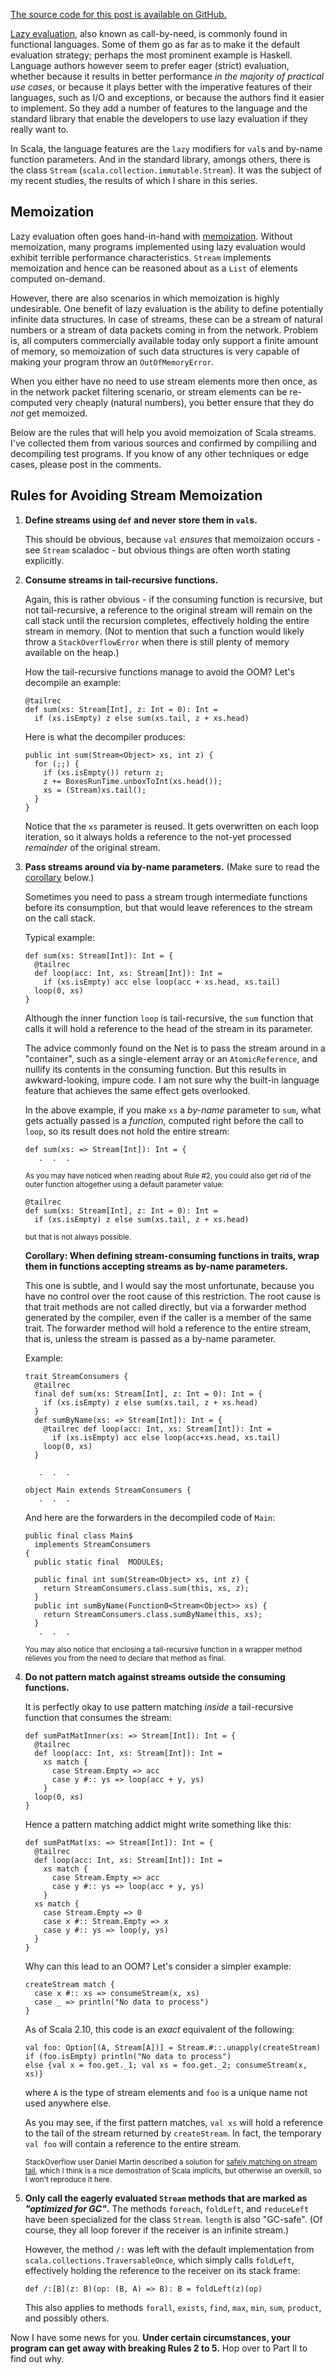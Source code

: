 [The source code for this post is available on GitHub.](https://github.com/dmitryleskov/stream-hygiene/tree/master/src/streamhygiene/part1)

[Lazy evaluation](https://en.wikipedia.org/wiki/Lazy_evaluation),
also known as call-by-need, is commonly found in functional languages.
Some of them go as far as to make it the default evaluation strategy;
perhaps the most prominent example is Haskell.
Language authors however seem to prefer eager (strict) evaluation, 
whether because it results in better performance *in the majority of 
practical use cases*, or because it plays better with the imperative 
features of their languages, such as I/O and exceptions, 
or because the authors find it easier to implement.
So they add a number of features to the language and the standard library
that enable the developers to use lazy evaluation if they really want to.

In Scala, the language features are the `lazy` modifiers for `val`s
and by-name function parameters. And in the standard library,
amongs others, there is the class `Stream` (`scala.collection.immutable.Stream`).
It was the subject of my recent studies, the results of which I share in this
series.

## Memoization ##

Lazy evaluation often goes hand-in-hand with 
[memoization](https://en.wikipedia.org/wiki/Memoization).
Without memoization, many programs implemented using lazy evaluation
would exhibit terrible performance characteristics. `Stream`
implements memoization and hence can be reasoned about as a `List`
of elements computed on-demand.

However, there are also scenarios in which memoization is highly undesirable.
One benefit of lazy evaluation is the ability to define potentially
infinite data structures. In case of streams, these can be a stream 
of natural numbers or a stream of data packets coming in from the network.
Problem is, all computers commercially available today
only support a finite amount of memory, so memoization of such
data structures is very capable of making your program throw an
`OutOfMemoryError`.

When you either have no need to use stream elements more then once,
as in the network packet filtering scenario, or stream elements
can be re-computed very cheaply (natural numbers), you better ensure
that they do *not* get memoized.

Below are the rules that will help you avoid memoization of Scala streams.
I've collected them from various sources and confirmed
by compiliing and decompiling test programs.
If you know of any other techniques or edge cases, please post 
in the comments.

## Rules for Avoiding Stream Memoization ##

1.  **Define streams using `def` and never store them in `val`s.**

    This should be obvious, because `val` *ensures* that memoizaion occurs -
    see `Stream` scaladoc - but obvious things
    are often worth stating explicitly.

2.  **Consume streams in tail-recursive functions.**

    Again, this is rather obvious - if the consuming function is recursive, 
    but not tail-recursive, a reference to the original stream will remain 
    on the call stack until the recursion completes, 
    effectively holding the entire stream in memory.
    (Not to mention that such a function would likely throw a 
    `StackOverflowError` when there is still plenty of memory 
    available on the heap.)

    How the tail-recursive functions manage to avoid the OOM? 
    Let's decompile an example:

    ~~~ {.scala}
    @tailrec
    def sum(xs: Stream[Int], z: Int = 0): Int = 
      if (xs.isEmpty) z else sum(xs.tail, z + xs.head)
    ~~~

    Here is what the decompiler produces:

    ~~~ {.java}
    public int sum(Stream<Object> xs, int z) {
      for (;;) {
        if (xs.isEmpty()) return z;
        z += BoxesRunTime.unboxToInt(xs.head());
        xs = (Stream)xs.tail();
      }
    }
    ~~~

    Notice that the `xs` parameter is reused. It gets overwritten on each loop 
    iteration, so it always holds a reference to the not-yet processed 
    *remainder* of the original stream. 

3.  **Pass streams around via by-name parameters.** (Make sure to read the [corollary](#corollary) below.)

    Sometimes you need to pass a stream trough intermediate functions
    before its consumption, but that would leave references to the stream 
    on the call stack.

    Typical example:

    ~~~ {.scala}
    def sum(xs: Stream[Int]): Int = {
      @tailrec
      def loop(acc: Int, xs: Stream[Int]): Int =
        if (xs.isEmpty) acc else loop(acc + xs.head, xs.tail)
      loop(0, xs)
    }
    ~~~

    Although the inner function `loop` is tail-recursive, 
    the `sum` function that calls it will hold a reference to the head of 
    the stream in its parameter.

    The advice commonly found on the Net is to pass the stream around 
    in a "container", such as a single-element array or an `AtomicReference`, 
    and nullify its contents in the consuming function. But this results 
    in awkward-looking, impure code. I am not sure why the built-in language 
    feature that achieves the same effect gets overlooked.

    In the above example, if you make `xs` a *by-name* parameter to `sum`, 
    what gets actually passed is a *function*, computed right before 
    the call to `loop`, so its result does not hold the entire stream:

    ~~~ {.scala}
    def sum(xs: => Stream[Int]): Int = {
       .  .  .
    ~~~

    <small>As you may have noticed when reading about Rule #2, you could also 
    get rid of the outer function altogether using a default parameter value:</small>

    ~~~ {.scala}
    @tailrec
    def sum(xs: Stream[Int], z: Int = 0): Int = 
      if (xs.isEmpty) z else sum(xs.tail, z + xs.head)
    ~~~

    <small>but that is not always possible.</small>

    <span id="corollary">**Corollary: When defining stream-consuming functions in traits,
    wrap them in functions accepting streams as by-name parameters.**</span>

    This one is subtle, and I would say the most unfortunate,
    because you have no control over the root cause of this restriction.
    The root cause is that trait methods are not called directly, but via 
    a forwarder method generated by the compiler, even if the caller
    is a member of the same trait.
    The forwarder method will hold a reference to the entire stream,
    that is, unless the stream is passed as a by-name parameter.

    Example:

    ~~~ {.scala}
    trait StreamConsumers {
      @tailrec
      final def sum(xs: Stream[Int], z: Int = 0): Int = {
        if (xs.isEmpty) z else sum(xs.tail, z + xs.head)
      }
      def sumByName(xs: => Stream[Int]): Int = {
        @tailrec def loop(acc: Int, xs: Stream[Int]): Int =
          if (xs.isEmpty) acc else loop(acc+xs.head, xs.tail)
        loop(0, xs)
      }

       .  .  .

    object Main extends StreamConsumers {
       .  .  .
    ~~~

    And here are the forwarders in the decompiled code of `Main`:

    ~~~ {.java}
    public final class Main$
      implements StreamConsumers
    {
      public static final  MODULE$;
      
      public final int sum(Stream<Object> xs, int z) {
        return StreamConsumers.class.sum(this, xs, z);
      }
      public int sumByName(Function0<Stream<Object>> xs) {
        return StreamConsumers.class.sumByName(this, xs);
      }
       .  .  .
    ~~~

    <small>You may also notice that enclosing a tail-recursive function
    in a wrapper method relieves you from the need to 
    declare that method as final.</small>

4.  **Do not pattern match against streams outside the consuming functions.**

    It is perfectly okay to use pattern matching *inside* a 
    tail-recursive function that consumes the stream:

    ~~~ {.scala}
    def sumPatMatInner(xs: => Stream[Int]): Int = {
      @tailrec
      def loop(acc: Int, xs: Stream[Int]): Int =
        xs match {
          case Stream.Empty => acc
          case y #:: ys => loop(acc + y, ys)
        }
      loop(0, xs)
    }
    ~~~

    Hence a pattern matching addict might write something like this:

    ~~~ {.scala}
    def sumPatMat(xs: => Stream[Int]): Int = {
      @tailrec
      def loop(acc: Int, xs: Stream[Int]): Int =
        xs match {
          case Stream.Empty => acc
          case y #:: ys => loop(acc + y, ys)
        }
      xs match {
        case Stream.Empty => 0
        case x #:: Stream.Empty => x
        case y #:: ys => loop(y, ys)
      }
    }
    ~~~

    Why can this lead to an OOM? Let's consider a simpler example:
    
    ~~~ {.scala}
    createStream match {
      case x #:: xs => consumeStream(x, xs)
      case _ => println("No data to process")
    }
    ~~~
       
    As of Scala 2.10, this code is an *exact* equivalent of the following:

    ~~~ {.scala}
    val foo: Option[(A, Stream[A])] = Stream.#::.unapply(createStream)
    if (foo.isEmpty) println("No data to process")
    else {val x = foo.get._1; val xs = foo.get._2; consumeStream(x, xs)}
    ~~~
      
    where `A` is the type of stream elements and `foo` is a unique name not 
    used anywhere else. 

    As you may see, if the first pattern matches, `val xs` will hold a reference 
    to the tail of the stream returned by `createStream`.
    In fact, the temporary `val foo` will contain a reference to the entire stream.

    <small>StackOverflow user Daniel Martin described a solution
    for [safely matching on stream tail](http://stackoverflow.com/a/13218321),
    which I think is a nice demostration of Scala implicits,
    but otherwise an overkill, so I won't reproduce it here.</small>

5.  **Only call the eagerly evaluated `Stream` methods that are marked as *"optimized for GC"*.**
    The methods `foreach`, `foldLeft`, and `reduceLeft` have been specialized 
    for the class `Stream`. `length` is also "GC-safe". (Of course, they all
    loop forever if the receiver is an infinite stream.)

    However, the method `/:` was left with the default implementation from 
    `scala.collections.TraversableOnce`, which simply calls `foldLeft`, 
    effectively holding the reference to the receiver on its stack frame:

    ~~~ {.scala}
    def /:[B](z: B)(op: (B, A) => B): B = foldLeft(z)(op)
    ~~~

    This also applies to methods `forall`, `exists`, `find`, `max`, `min`,
    `sum`, `product`, and possibly others.

Now I have some news for you. **Under certain circumstances, your program
can get away with breaking Rules 2 to 5.**
Hop over to Part II to find out why.
